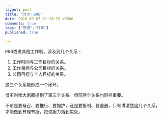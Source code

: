 ```yaml
---
layout: post
title: "时事：996"
date: 2016-09-07 21:26:15 +0800
comments: true
tags: ["管理","时事"]
published: true

---
```


996或者其他工作制，涉及到几个关系 - 

<!--more-->

1. 工作时间与工作目标的关系。
2. 工作目标与公司目标的关系。
3. 公司目标与个人目标的关系。

这三个关系能形成一个闭环。

很多时候大家都提到了第三个关系。但前两个关系也同样重要。

不论是要号召、要推行、要拥护，还是要抵制、要逃避，只有讲清楚这几个关系，才能做到有理有据，把说服力落到实处。